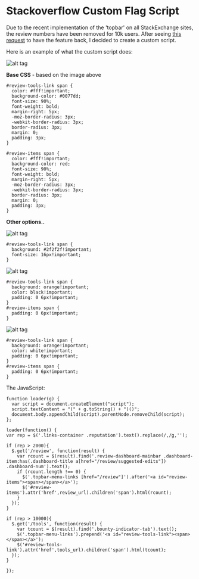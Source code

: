 Stackoverflow Custom Flag Script
=============================

Due to the recent implementation of the 'topbar' on all StackExchange sites, the review numbers have been removed for 10k users. After seeing [this request](http://meta.stackoverflow.com/questions/209998/bring-back-review-numbers-to-the-top-bar) to have the feature back, I decided to create a custom script.

Here is an example of what the custom script does:

![alt tag](http://i.stack.imgur.com/iGwgU.png)

**Base CSS** - based on the image above

    #review-tools-link span {
      color: #fff!important;
      background-color: #0077dd;
      font-size: 90%;
      font-weight: bold;
      margin-right: 5px;
      -moz-border-radius: 3px;
      -webkit-border-radius: 3px;
      border-radius: 3px;
      margin: 0;
      padding: 3px;
    }
    
    #review-items span {
      color: #fff!important;
      background-color: red;
      font-size: 90%;
      font-weight: bold;
      margin-right: 5px;
      -moz-border-radius: 3px;
      -webkit-border-radius: 3px;
      border-radius: 3px;
      margin: 0;
      padding: 3px;
    }

**Other options..**

![alt tag](http://i.stack.imgur.com/CBJB7.png)

    #review-tools-link span {
      background: #2f2f2f!important;
      font-size: 16px!important;
    }

![alt tag](http://i.stack.imgur.com/AWTHZ.png)

    #review-tools-link span {
      background: orange!important;
      color: black!important;
      padding: 0 6px!important;
    }
    #review-items span {
      padding: 0 6px!important;
    }
    
![alt tag](http://i.stack.imgur.com/MZzE3.png)

    #review-tools-link span {
      background: orange!important;
      color: white!important;
      padding: 0 6px!important;
    }
    #review-items span {
      padding: 0 6px!important;
    }
    
The JavaScript:

    function loader(g) {
      var script = document.createElement("script");
      script.textContent = "(" + g.toString() + ")()";
      document.body.appendChild(script).parentNode.removeChild(script);
    };
    
    loader(function() {
    var rep = $('.links-container .reputation').text().replace(/,/g,'');
    
    if (rep > 2000){
      $.get('/review', function(result) {
        var rcount = $(result).find('.review-dashboard-mainbar .dashboard-item:has(.dashboard-title a[href="/review/suggested-edits"]) .dashboard-num').text();
        if (rcount.length !== 0) {
          $('.topbar-menu-links [href="/review"]').after('<a id="review-items"><span></span></a>');
          $('#review-items').attr('href',review_url).children('span').html(rcount);
        }
      });
    }

    if (rep > 10000){
      $.get('/tools', function(result) {
        var tcount = $(result).find('.bounty-indicator-tab').text();
        $('.topbar-menu-links').prepend('<a id="review-tools-link"><span></span></a>');
        $('#review-tools-link').attr('href',tools_url).children('span').html(tcount);
      });
    }
    
    });
